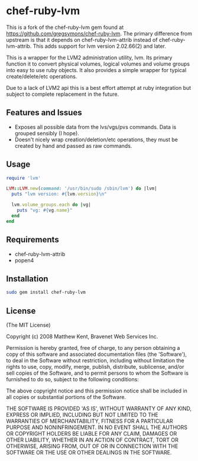 # chef-ruby-lvm

This is a fork of the chef-ruby-lvm gem found at <https://github.com/gregsymons/chef-ruby-lvm>. The primary difference from upstream is that it depends on chef-ruby-lvm-attrib instead of chef-ruby-lvm-attrib. This adds support for lvm version 2.02.66(2) and later.

This is a wrapper for the LVM2 administration utility, lvm. Its primary function it to convert physical volumes, logical volumes and volume groups into easy to use ruby objects. It also provides a simple wrapper for typical create/delete/etc operations.

Due to a lack of LVM2 api this is a best effort attempt at ruby integration but subject to complete replacement in the future.

## Features and Issues

- Exposes all possible data from the lvs/vgs/pvs commands. Data is grouped sensibly (I hope).
- Doesn't nicely wrap creation/deletion/etc operations, they must be created by hand and passed as raw commands.

## Usage

```ruby
require 'lvm'

LVM::LVM.new(command: '/usr/bin/sudo /sbin/lvm') do |lvm|
  puts "lvm version: #{lvm.version}\n"

  lvm.volume_groups.each do |vg|
    puts "vg: #{vg.name}"
  end
end
```

## Requirements

- chef-ruby-lvm-attrib
- popen4

## Installation

```bash
sudo gem install chef-ruby-lvm
```

## License

(The MIT License)

Copyright (c) 2008 Matthew Kent, Bravenet Web Services Inc.

Permission is hereby granted, free of charge, to any person obtaining a copy of this software and associated documentation files (the 'Software'), to deal in the Software without restriction, including without limitation the rights to use, copy, modify, merge, publish, distribute, sublicense, and/or sell copies of the Software, and to permit persons to whom the Software is furnished to do so, subject to the following conditions:

The above copyright notice and this permission notice shall be included in all copies or substantial portions of the Software.

THE SOFTWARE IS PROVIDED 'AS IS', WITHOUT WARRANTY OF ANY KIND, EXPRESS OR IMPLIED, INCLUDING BUT NOT LIMITED TO THE WARRANTIES OF MERCHANTABILITY, FITNESS FOR A PARTICULAR PURPOSE AND NONINFRINGEMENT. IN NO EVENT SHALL THE AUTHORS OR COPYRIGHT HOLDERS BE LIABLE FOR ANY CLAIM, DAMAGES OR OTHER LIABILITY, WHETHER IN AN ACTION OF CONTRACT, TORT OR OTHERWISE, ARISING FROM, OUT OF OR IN CONNECTION WITH THE SOFTWARE OR THE USE OR OTHER DEALINGS IN THE SOFTWARE.

